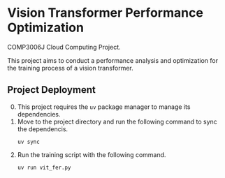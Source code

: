 # Vision Transformer Performance Optimization

COMP3006J Cloud Computing Project.

This project aims to conduct a performance analysis and optimization for the training process of a vision transformer.

## Project Deployment

0. This project requires the `uv` package manager to manage its dependencies. 
1. Move to the project directory and run the following command to sync the dependencis.
    ```shell
    uv sync
    ```
2. Run the training script with the following command.
    ```shell
    uv run vit_fer.py
    ```

